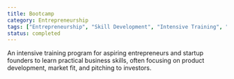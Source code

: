 ```yaml
---
title: Bootcamp
category: Entrepreneurship
tags: ["Entrepreneurship", "Skill Development", "Intensive Training", "Startup Education"]
status: completed
---
```

An intensive training program for aspiring entrepreneurs and startup founders to learn practical business skills, often focusing on product development, market fit, and pitching to investors.